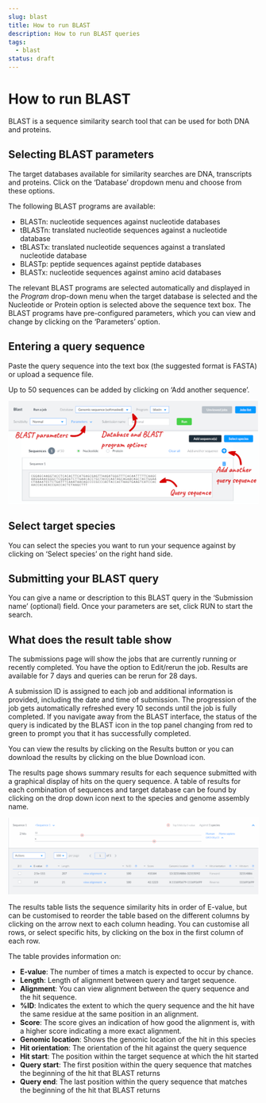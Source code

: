 ```yaml
---
slug: blast
title: How to run BLAST
description: How to run BLAST queries
tags:
  - blast
status: draft
---
```


# How to run BLAST

BLAST is a sequence similarity search tool that can be used for both DNA and proteins. 

## Selecting BLAST parameters

The target databases available for similarity searches are DNA, transcripts and proteins. Click on the ‘Database’ dropdown menu and choose from these options. 

The following BLAST programs are available:
- BLASTn: nucleotide sequences against nucleotide databases
- tBLASTn: translated nucleotide sequences against a nucleotide database
- tBLASTx: translated nucleotide sequences against a translated nucleotide database
- BLASTp: peptide sequences against peptide databases
- BLASTx: nucleotide sequences against amino acid databases


The relevant BLAST programs are selected automatically and displayed in the *Program* drop-down menu when the target database is selected and the Nucleotide or Protein option is selected above the sequence text box. The BLAST programs have pre-configured parameters, which you can view and change by clicking on the ‘Parameters’ option.

## Entering a query sequence

Paste the query sequence into the text box (the suggested format is FASTA) or upload a sequence file.
 
Up to 50 sequences can be added by clicking on ‘Add another sequence’.

![The BLAST submission page](media/BLAST.png)

## Select target species

You can select the species you want to run your sequence against by clicking on ‘Select species’ on the right hand side.

## Submitting your BLAST query

You can give a name or description to this BLAST query in the ‘Submission name’ (optional) field. Once your parameters are set, click RUN to start the search.

## What does the result table show

The submissions page will show the jobs that are currently running or recently completed. You have the option to Edit/rerun the job. Results are available for 7 days and queries can be rerun for 28 days.

A submission ID is assigned to each job and additional information is provided, including the date and time of submission. The progression of the job gets automatically refreshed every 10 seconds until the job is fully completed. If you navigate away from the BLAST interface, the status of the query is indicated by the BLAST icon in the top panel changing from red to green to prompt you that it has successfully completed.

You can view the results by clicking on the Results button or you can download the results by clicking on the blue Download icon. 

The results page shows summary results for each sequence submitted with a graphical display of hits on the query sequence. A table of results for each combination of sequences and target database can be found by clicking on the drop down icon next to the species and genome assembly name.

![BLAST results page](media/Blast_results.png)

The results table lists the sequence similarity hits in order of E-value, but can be customised to reorder the table based on the different columns by clicking on the arrow next to each column heading. You can customise all rows, or select specific hits, by clicking on the box in the first column of each row.

The table provides information on:
- **E-value**: The number of times a match is expected to occur by chance.
- **Length**: Length of alignment between query and target sequence.
- **Alignment**: You can view alignment between the query sequence and the hit sequence.
- **%ID**: Indicates the extent to which the query sequence and the hit have the same residue at the same position in an alignment. 
- **Score**: The score gives an indication of how good the alignment is, with a higher score indicating a more exact alignment.
- **Genomic location**: Shows the genomic location of the hit in this species
- **Hit orientation**: The orientation of the hit against the query sequence
- **Hit start**: The position within the target sequence at which the hit started
- **Query start**: The first position within the query sequence that matches the beginning of the hit that BLAST returns
- **Query end**: The last position within the query sequence that matches the beginning of the hit that BLAST returns

